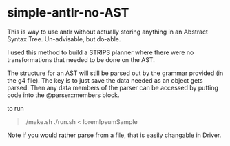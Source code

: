 # simple-antlr-no-AST

This is way to use antlr without actually storing anything in an Abstract Syntax Tree. Un-advisable, but do-able.

I used this method to build a STRIPS planner where there were no transformations that needed to be done on the AST.

The structure for an AST will still be parsed out by the grammar provided (in the g4 file). The key is to just save the data needed as an object gets parsed. Then any data members of the parser can be accessed by putting code into the @parser::members block.

to run

> ./make.sh
> ./run.sh < loremIpsumSample

Note if you would rather parse from a file, that is easily changable in Driver.

